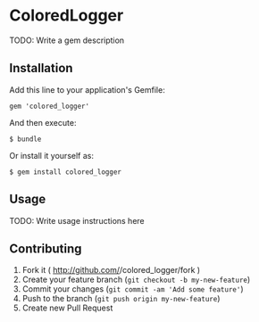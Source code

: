 # ColoredLogger

TODO: Write a gem description

## Installation

Add this line to your application's Gemfile:

    gem 'colored_logger'

And then execute:

    $ bundle

Or install it yourself as:

    $ gem install colored_logger

## Usage

TODO: Write usage instructions here

## Contributing

1. Fork it ( http://github.com/<my-github-username>/colored_logger/fork )
2. Create your feature branch (`git checkout -b my-new-feature`)
3. Commit your changes (`git commit -am 'Add some feature'`)
4. Push to the branch (`git push origin my-new-feature`)
5. Create new Pull Request
